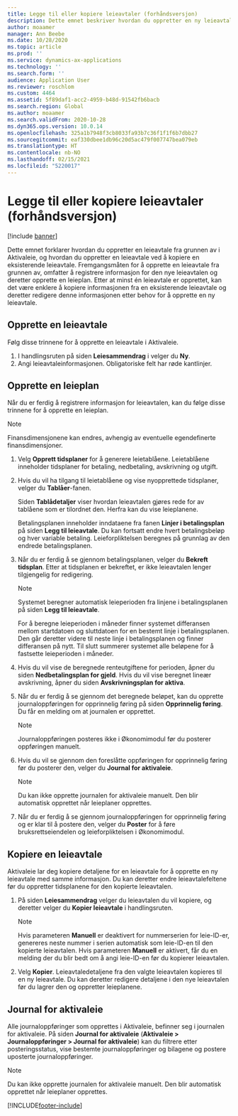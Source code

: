 ```yaml
---
title: Legge til eller kopiere leieavtaler (forhåndsversjon)
description: Dette emnet beskriver hvordan du oppretter en ny leieavtale ved å angi informasjon for den i Aktivaleie, eller kopierer informasjon fra en eksisterende leieavtale.
author: moaamer
manager: Ann Beebe
ms.date: 10/28/2020
ms.topic: article
ms.prod: ''
ms.service: dynamics-ax-applications
ms.technology: ''
ms.search.form: ''
audience: Application User
ms.reviewer: roschlom
ms.custom: 4464
ms.assetid: 5f89daf1-acc2-4959-b48d-91542fb6bacb
ms.search.region: Global
ms.author: moaamer
ms.search.validFrom: 2020-10-28
ms.dyn365.ops.version: 10.0.14
ms.openlocfilehash: 325a1b7948f3cb8033fa93b7c36f1f1f6b7dbb27
ms.sourcegitcommit: eaf330dbee1db96c20d5ac479f007747bea079eb
ms.translationtype: HT
ms.contentlocale: nb-NO
ms.lasthandoff: 02/15/2021
ms.locfileid: "5220017"
---
```

# <a name="add-or-copy-leases-preview"></a>Legge til eller kopiere leieavtaler (forhåndsversjon)

[!include [banner](../includes/banner.md)]

Dette emnet forklarer hvordan du oppretter en leieavtale fra grunnen av i Aktivaleie, og hvordan du oppretter en leieavtale ved å kopiere en eksisterende leieavtale. Fremgangsmåten for å opprette en leieavtale fra grunnen av, omfatter å registrere informasjon for den nye leieavtalen og deretter opprette en leieplan. Etter at minst én leieavtale er opprettet, kan det være enklere å kopiere informasjonen fra en eksisterende leieavtale og deretter redigere denne informasjonen etter behov for å opprette en ny leieavtale.

## <a name="create-a-lease"></a>Opprette en leieavtale

Følg disse trinnene for å opprette en leieavtale i Aktivaleie.

1. I handlingsruten på siden **Leiesammendrag** i velger du **Ny**.
2. Angi leieavtaleinformasjonen. Obligatoriske felt har røde kantlinjer.

## <a name="create-a-lease-schedule"></a>Opprette en leieplan

Når du er ferdig å registrere informasjon for leieavtalen, kan du følge disse trinnene for å opprette en leieplan.

> [!NOTE]
> Finansdimensjonene kan endres, avhengig av eventuelle egendefinerte finansdimensjoner.

1. Velg **Opprett tidsplaner** for å generere leietablåene. Leietablåene inneholder tidsplaner for betaling, nedbetaling, avskrivning og utgift.
2. Hvis du vil ha tilgang til leietablåene og vise nyopprettede tidsplaner, velger du **Tablåer**-fanen.

    Siden **Tablådetaljer** viser hvordan leieavtalen gjøres rede for av tablåene som er tilordnet den. Herfra kan du vise leieplanene.

    Betalingsplanen inneholder inndataene fra fanen **Linjer i betalingsplan** på siden **Legg til leieavtale**. Du kan fortsatt endre hvert betalingsbeløp og hver variable betaling. Leieforpliktelsen beregnes på grunnlag av den endrede betalingsplanen.

4. Når du er ferdig å se gjennom betalingsplanen, velger du **Bekreft tidsplan**. Etter at tidsplanen er bekreftet, er ikke leieavtalen lenger tilgjengelig for redigering.

    > [!NOTE]
    > Systemet beregner automatisk leieperioden fra linjene i betalingsplanen på siden **Legg til leieavtale**.
    >
    > For å beregne leieperioden i måneder finner systemet differansen mellom startdatoen og sluttdatoen for en bestemt linje i betalingsplanen. Den går deretter videre til neste linje i betalingsplanen og finner differansen på nytt. Til slutt summerer systemet alle beløpene for å fastsette leieperioden i måneder.

5. Hvis du vil vise de beregnede renteutgiftene for perioden, åpner du siden **Nedbetalingsplan for gjeld**. Hvis du vil vise beregnet lineær avskrivning, åpner du siden **Avskrivningsplan for aktiva**.
6. Når du er ferdig å se gjennom det beregnede beløpet, kan du opprette journaloppføringen for opprinnelig føring på siden **Opprinnelig føring**. Du får en melding om at journalen er opprettet.

    > [!NOTE]
    > Journaloppføringen posteres ikke i Økonomimodul før du posterer oppføringen manuelt.

7. Hvis du vil se gjennom den foreslåtte oppføringen for opprinnelig føring før du posterer den, velger du **Journal for aktivaleie**.

    > [!NOTE]
    > Du kan ikke opprette journalen for aktivaleie manuelt. Den blir automatisk opprettet når leieplaner opprettes.

8. Når du er ferdig å se gjennom journaloppføringen for opprinnelig føring og er klar til å postere den, velger du **Poster** for å føre bruksrettseiendelen og leieforpliktelsen i Økonomimodul.

## <a name="copy-a-lease"></a>Kopiere en leieavtale

Aktivaleie lar deg kopiere detaljene for en leieavtale for å opprette en ny leieavtale med samme informasjon. Du kan deretter endre leieavtalefeltene før du oppretter tidsplanene for den kopierte leieavtalen.

1. På siden **Leiesammendrag** velger du leieavtalen du vil kopiere, og deretter velger du **Kopier leieavtale** i handlingsruten.

    > [!NOTE]
    > Hvis parameteren **Manuell** er deaktivert for nummerserien for leie-ID-er, genereres neste nummer i serien automatisk som leie-ID-en til den kopierte leieavtalen. Hvis parameteren **Manuell** er aktivert, får du en melding der du blir bedt om å angi leie-ID-en før du kopierer leieavtalen.

2. Velg **Kopier**. Leieavtaledetaljene fra den valgte leieavtalen kopieres til en ny leieavtale. Du kan deretter redigere detaljene i den nye leieavtalen før du lagrer den og oppretter leieplanene.

## <a name="asset-leasing-journal"></a>Journal for aktivaleie

Alle journaloppføringer som opprettes i Aktivaleie, befinner seg i journalen for aktivaleie. På siden **Journal for aktivaleie** (**Aktivaleie \> Journaloppføringer \> Journal for aktivaleie**) kan du filtrere etter posteringsstatus, vise bestemte journaloppføringer og bilagene og postere uposterte journaloppføringer.

> [!NOTE]
> Du kan ikke opprette journalen for aktivaleie manuelt. Den blir automatisk opprettet når leieplaner opprettes.


[!INCLUDE[footer-include](../../includes/footer-banner.md)]